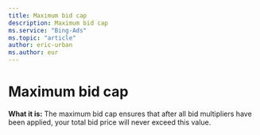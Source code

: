 ```yaml
---
title: Maximum bid cap
description: Maximum bid cap
ms.service: "Bing-Ads"
ms.topic: "article"
author: eric-urban
ms.author: eur
---
```


# Maximum bid cap

**What it is:**  The maximum bid cap ensures that after all bid multipliers have been applied, your total bid price will never exceed this value.


